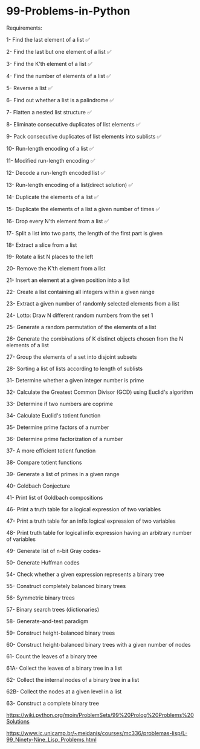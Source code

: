 # 99-Problems-in-Python

Requirements:

 1- Find the last element of a list ✅
 
 2- Find the last but one element of a list ✅

 3- Find the K'th element of a list ✅
 
 4- Find the number of elements of a list ✅
 
 5- Reverse a list ✅
 
 6- Find out whether a list is a palindrome ✅
 
 7- Flatten a nested list structure ✅
 
 8- Eliminate consecutive duplicates of list elements ✅
 
 9- Pack consecutive duplicates of list elements into sublists ✅
 
 10- Run-length encoding of a list ✅

 11- Modified run-length encoding ✅
 
 12- Decode a run-length encoded list ✅
 
 13- Run-length encoding of a list(direct solution) ✅
 
 14- Duplicate the elements of a list ✅
 
 15- Duplicate the elements of a list a given number of times ✅
 
 16- Drop every N'th element from a list ✅
 
 17- Split a list into two parts, the length of the first part is given
 
 18- Extract a slice from a list
 
 19- Rotate a list N places to the left
 
 20- Remove the K'th element from a list
 
 21- Insert an element at a given position into a list
 
 22- Create a list containing all integers within a given range
 
 23- Extract a given number of randomly selected elements from a list
 
 24- Lotto: Draw N different random numbers from the set 1
 
 25- Generate a random permutation of the elements of a list
 
 26- Generate the combinations of K distinct objects chosen from the N elements of a list
 
 27- Group the elements of a set into disjoint subsets
 
 28- Sorting a list of lists according to length of sublists
 
 31- Determine whether a given integer number is prime
 
 32- Calculate the Greatest Common Divisor (GCD) using Euclid's algorithm
 
 33- Determine if two numbers are coprime
 
 34- Calculate Euclid's totient function
 
 35- Determine prime factors of a number
 
 36- Determine prime factorization of a number
 
 37- A more efficient totient function
 
 38- Compare totient functions
 
 39- Generate a list of primes in a given range
 
 40- Goldbach Conjecture
 
 41- Print list of Goldbach compositions
 
 46- Print a truth table for a logical expression of two variables
 
 47- Print a truth table for an infix logical expression of two variables
 
 48- Print truth table for logical infix expression having an arbitrary number of variables
 
 49- Generate list of n-bit Gray codes-
 
 50- Generate Huffman codes
 
 54- Check whether a given expression represents a binary tree
 
 55- Construct completely balanced binary trees
 
 56- Symmetric binary trees
 
 57- Binary search trees (dictionaries)
 
 58- Generate-and-test paradigm
 
 59- Construct height-balanced binary trees
 
 60- Construct height-balanced binary trees with a given number of nodes
 
 61- Count the leaves of a binary tree
 
 61A- Collect the leaves of a binary tree in a list
 
 62- Collect the internal nodes of a binary tree in a list
 
 62B- Collect the nodes at a given level in a list
 
 63- Construct a complete binary tree
 

https://wiki.python.org/moin/ProblemSets/99%20Prolog%20Problems%20Solutions

https://www.ic.unicamp.br/~meidanis/courses/mc336/problemas-lisp/L-99_Ninety-Nine_Lisp_Problems.html

